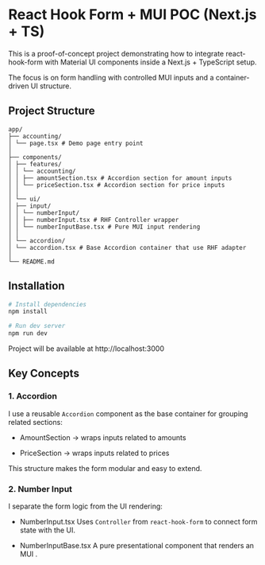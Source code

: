 # React Hook Form + MUI POC (Next.js + TS)

This is a proof-of-concept project demonstrating how to integrate react-hook-form
with Material UI components inside a Next.js + TypeScript setup.

The focus is on form handling with controlled MUI inputs and a container-driven UI structure.

## Project Structure

```
app/
├── accounting/
│ └── page.tsx # Demo page entry point
│
├── components/
│ ├── features/
│ │ └── accounting/
│ │ ├── amountSection.tsx # Accordion section for amount inputs
│ │ └── priceSection.tsx # Accordion section for price inputs
│ │
│ └── ui/
│ ├── input/
│ │ └── numberInput/
│ │ ├── numberInput.tsx # RHF Controller wrapper
│ │ └── numberInputBase.tsx # Pure MUI input rendering
│ │
│ └── accordion/
│ └── accordion.tsx # Base Accordion container that use RHF adapter
│
└── README.md
```

## Installation

```bash
# Install dependencies
npm install

# Run dev server
npm run dev
```

Project will be available at http://localhost:3000

## Key Concepts

### 1. Accordion

I use a reusable `Accordion` component as the base container for grouping related sections:

- AmountSection → wraps inputs related to amounts

- PriceSection → wraps inputs related to prices

This structure makes the form modular and easy to extend.

### 2. Number Input

I separate the form logic from the UI rendering:

- NumberInput.tsx
  Uses `Controller` from `react-hook-form` to connect form state with the UI.

- NumberInputBase.tsx
  A pure presentational component that renders an MUI <TextField />.
